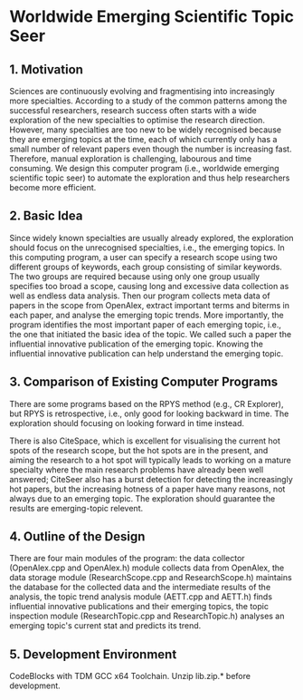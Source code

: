 # Worldwide Emerging Scientific Topic Seer

## 1. Motivation
Sciences are continuously evolving and fragmentising into increasingly more specialties. According to a study of the common patterns among the successful researchers, research success often starts with a wide exploration of the new specialties to optimise the research direction. However, many specialties are too new to be widely recognised because they are emerging topics at the time, each of which currently only has a small number of relevant papers even though the number is increasing fast. Therefore, manual exploration is challenging, labourous and time consuming. We design this computer program (i.e., worldwide emerging scientific topic seer) to automate the exploration and thus help researchers become more efficient.

## 2. Basic Idea
Since widely known specialties are usually already explored, the exploration should focus on the unrecognised specialties, i.e., the emerging topics. In this computing program, a user can specify a research scope using two different groups of keywords, each group consisting of similar keywords. The two groups are required because using only one group usually specifies too broad a scope, causing long and excessive data collection as well as endless data analysis. Then our program collects meta data of papers in the scope from OpenAlex, extract important terms and biterms in each paper, and analyse the emerging topic trends. More importantly, the program identifies the most important paper of each emerging topic, i.e., the one that initiated the basic idea of the topic. We called such a paper the influential innovative publication of the emerging topic. Knowing the influential innovative publication can help understand the emerging topic.

## 3. Comparison of Existing Computer Programs
There are some programs based on the RPYS method (e.g., CR Explorer), but RPYS is retrospective, i.e., only good for looking backward in time. The exploration should focusing on looking forward in time instead.

There is also CiteSpace, which is excellent for visualising the current hot spots of the research scope, but the hot spots are in the present, and aiming the research to a hot spot will typically leads to working on a mature specialty where the main research problems have already been well answered; CiteSeer also has a burst detection for detecting the increasingly hot papers, but the increasing hotness of a paper have many reasons, not always due to an emerging topic. The exploration should guarantee the results are emerging-topic relevent.

## 4. Outline of the Design
There are four main modules of the program: the data collector (OpenAlex.cpp and OpenAlex.h) module collects data from OpenAlex, the data storage module (ResearchScope.cpp and ResearchScope.h) maintains the database for the collected data and the intermediate results of the analysis, the topic trend analysis module (AETT.cpp and AETT.h) finds influential innovative publications and their emerging topics, the topic inspection module (ResearchTopic.cpp and ResearchTopic.h) analyses an emerging topic's current stat and predicts its trend.

## 5. Development Environment
CodeBlocks with TDM GCC x64 Toolchain. Unzip lib.zip.* before development.
